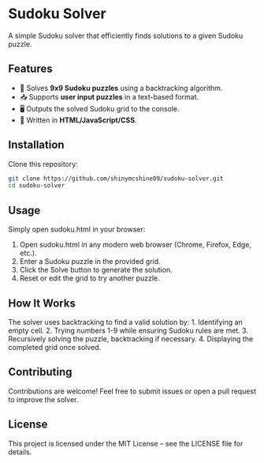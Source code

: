 # Sudoku Solver

A simple Sudoku solver that efficiently finds solutions to a given Sudoku puzzle.

## Features

- 🧩 Solves **9x9 Sudoku puzzles** using a backtracking algorithm.
- 📥 Supports **user input puzzles** in a text-based format.
- 🖥️ Outputs the solved Sudoku grid to the console.
- 🚀 Written in **HTML/JavaScript/CSS**.

## Installation

Clone this repository:

```bash
git clone https://github.com/shinymcshine09/sudoku-solver.git
cd sudoku-solver
```

## Usage

Simply open sudoku.html in your browser:

1.	Open sudoku.html in any modern web browser (Chrome, Firefox, Edge, etc.).
2.	Enter a Sudoku puzzle in the provided grid.
3.	Click the Solve button to generate the solution.
4.	Reset or edit the grid to try another puzzle.

## How It Works

The solver uses backtracking to find a valid solution by:
	1.	Identifying an empty cell.
	2.	Trying numbers 1-9 while ensuring Sudoku rules are met.
	3.	Recursively solving the puzzle, backtracking if necessary.
	4.	Displaying the completed grid once solved.

## Contributing

Contributions are welcome! Feel free to submit issues or open a pull request to improve the solver.

## License

This project is licensed under the MIT License – see the LICENSE file for details.
